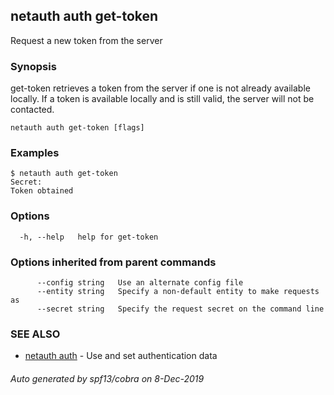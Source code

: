 ## netauth auth get-token

Request a new token from the server

### Synopsis


get-token retrieves a token from the server if one is not already
available locally.  If a token is available locally and is still
valid, the server will not be contacted.

```
netauth auth get-token [flags]
```

### Examples

```
$ netauth auth get-token
Secret:
Token obtained
```

### Options

```
  -h, --help   help for get-token
```

### Options inherited from parent commands

```
      --config string   Use an alternate config file
      --entity string   Specify a non-default entity to make requests as
      --secret string   Specify the request secret on the command line
```

### SEE ALSO

* [netauth auth](netauth_auth.md)	 - Use and set authentication data

###### Auto generated by spf13/cobra on 8-Dec-2019
